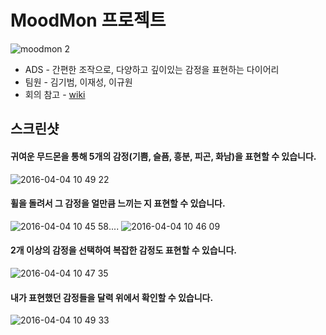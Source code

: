 # MoodMon 프로젝트

![moodmon 2](https://user-images.githubusercontent.com/12539719/29012590-ba3561fa-7b77-11e7-8a45-77171cdaa93c.gif)
* ADS - 간편한 조작으로, 다양하고 깊이있는 감정을 표현하는 다이어리
* 팀원 - 김기범, 이재성, 이규원
* 회의 참고 - [wiki](https://github.com/kaskay/MOODMON/wiki)


## 스크린샷
#### 귀여운 무드몬을 통해 5개의 감정(기쁨, 슬픔, 흥분, 피곤, 화남)을 표현할 수 있습니다. 
![2016-04-04 10 49 22](https://user-images.githubusercontent.com/12539719/29012246-f9a8c352-7b74-11e7-9d46-75a512d8a5f8.png)  
#### 휠을 돌려서 그 감정을 얼만큼 느끼는 지 표현할 수 있습니다.
![2016-04-04 10 45 58](https://user-images.githubusercontent.com/12539719/29012247-f9aa16d0-7b74-11e7-9273-89444bdcef20.png)....
![2016-04-04 10 46 09](https://user-images.githubusercontent.com/12539719/29012258-231714d2-7b75-11e7-80a2-4d9d63fa0350.png)
#### 2개 이상의 감정을 선택하여 복잡한 감정도 표현할 수 있습니다.
![2016-04-04 10 47 35](https://user-images.githubusercontent.com/12539719/29012245-f9a74a36-7b74-11e7-89ba-fc3605dfa178.png)
#### 내가 표현했던 감정들을 달력 위에서 확인할 수 있습니다.
![2016-04-04 10 49 33](https://cloud.githubusercontent.com/assets/12539719/14236592/f5f8ca58-fa52-11e5-8438-55fc42a7e352.png)


